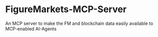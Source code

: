 # FigureMarkets-MCP-Server
An MCP server to make the FM and blockchain data easily available to MCP-enabled AI-Agents
